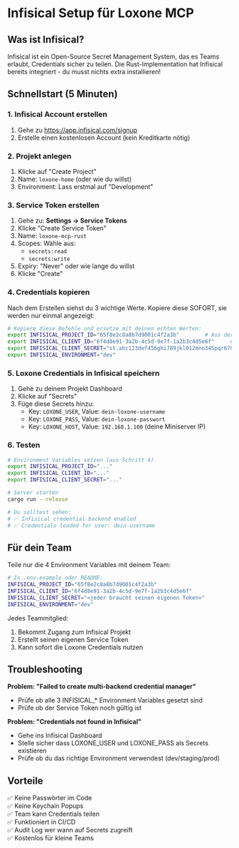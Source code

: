 # Infisical Setup für Loxone MCP

## Was ist Infisical?

Infisical ist ein Open-Source Secret Management System, das es Teams erlaubt, Credentials sicher zu teilen. Die Rust-Implementation hat Infisical bereits integriert - du musst nichts extra installieren!

## Schnellstart (5 Minuten)

### 1. Infisical Account erstellen

1. Gehe zu https://app.infisical.com/signup
2. Erstelle einen kostenlosen Account (kein Kreditkarte nötig)

### 2. Projekt anlegen

1. Klicke auf "Create Project"
2. Name: `loxone-home` (oder wie du willst)
3. Environment: Lass erstmal auf "Development"

### 3. Service Token erstellen

1. Gehe zu: **Settings → Service Tokens**
2. Klicke "Create Service Token"
3. Name: `loxone-mcp-rust`
4. Scopes: Wähle aus:
   - `secrets:read`
   - `secrets:write`
5. Expiry: "Never" oder wie lange du willst
6. Klicke "Create"

### 4. Credentials kopieren

Nach dem Erstellen siehst du 3 wichtige Werte. Kopiere diese SOFORT, sie werden nur einmal angezeigt:

```bash
# Kopiere diese Befehle und ersetze mit deinen echten Werten:
export INFISICAL_PROJECT_ID="65f8e2c8a8b7d9001c4f2a3b"        # Aus der URL oder Settings
export INFISICAL_CLIENT_ID="6f4d8e91-3a2b-4c5d-9e7f-1a2b3c4d5e6f"     # Machine Identity ID
export INFISICAL_CLIENT_SECRET="st.abc123def456ghi789jkl012mno345pqr678stu901vwx234yz"  # Token
export INFISICAL_ENVIRONMENT="dev"
```

### 5. Loxone Credentials in Infisical speichern

1. Gehe zu deinem Projekt Dashboard
2. Klicke auf "Secrets" 
3. Füge diese Secrets hinzu:
   - Key: `LOXONE_USER`, Value: `dein-loxone-username`
   - Key: `LOXONE_PASS`, Value: `dein-loxone-passwort`
   - Key: `LOXONE_HOST`, Value: `192.168.1.100` (deine Miniserver IP)

### 6. Testen

```bash
# Environment Variables setzen (aus Schritt 4)
export INFISICAL_PROJECT_ID="..."
export INFISICAL_CLIENT_ID="..."
export INFISICAL_CLIENT_SECRET="..."

# Server starten
cargo run --release

# Du solltest sehen:
# ✅ Infisical credential backend enabled
# ✅ Credentials loaded for user: dein-username
```

## Für dein Team

Teile nur die 4 Environment Variables mit deinem Team:
```bash
# In .env.example oder README:
INFISICAL_PROJECT_ID="65f8e2c8a8b7d9001c4f2a3b"
INFISICAL_CLIENT_ID="6f4d8e91-3a2b-4c5d-9e7f-1a2b3c4d5e6f"  
INFISICAL_CLIENT_SECRET="<jeder braucht seinen eigenen Token>"
INFISICAL_ENVIRONMENT="dev"
```

Jedes Teammitglied:
1. Bekommt Zugang zum Infisical Projekt
2. Erstellt seinen eigenen Service Token
3. Kann sofort die Loxone Credentials nutzen

## Troubleshooting

**Problem: "Failed to create multi-backend credential manager"**
- Prüfe ob alle 3 INFISICAL_* Environment Variables gesetzt sind
- Prüfe ob der Service Token noch gültig ist

**Problem: "Credentials not found in Infisical"**
- Gehe ins Infisical Dashboard
- Stelle sicher dass LOXONE_USER und LOXONE_PASS als Secrets existieren
- Prüfe ob du das richtige Environment verwendest (dev/staging/prod)

## Vorteile

✅ Keine Passwörter im Code  
✅ Keine Keychain Popups  
✅ Team kann Credentials teilen  
✅ Funktioniert in CI/CD  
✅ Audit Log wer wann auf Secrets zugreift  
✅ Kostenlos für kleine Teams
